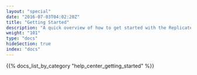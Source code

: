 ```yaml
---
layout: "special"
date: "2016-07-03T04:02:20Z"
title: "Getting Started"
description: "A quick overview of how to get started with the Replicated platform."
weight: "101"
type: "docs"
hideSection: true
index: "docs"
---
```


{{% docs_list_by_category "help_center_getting_started" %}}